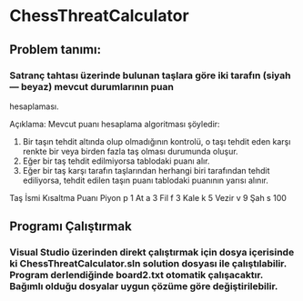 # ChessThreatCalculator
## Problem tanımı:
### Satranç tahtası üzerinde bulunan taşlara göre iki tarafın (siyah — beyaz) mevcut durumlarının puan
hesaplaması.

Açıklama:
Mevcut puanı hesaplama algoritması şöyledir:
1.	Bir taşın tehdit altında olup olmadığının kontrolü, o taşı tehdit eden karşı renkte bir veya birden fazla taş olması durumunda oluşur.
2.	Eğer bir taş tehdit edilmiyorsa tablodaki puanı alır.
3.	Eğer bir taş karşı tarafın taşlarından herhangi biri tarafından tehdit ediliyorsa, tehdit edilen taşın puanı tablodaki puanının yarısı alınır.

Taş İsmi	Kısaltma	Puanı
Piyon	        p	      1
At	          a	      3
Fil	          f	      3
Kale	        k	      5
Vezir	        v	      9
Şah	          s	      100

## Programı Çalıştırmak
### Visual Studio üzerinden direkt çalıştırmak için dosya içerisinde ki ChessThreatCalculator.sln solution dosyası ile çalıştılabilir. Program derlendiğinde board2.txt otomatik çalışacaktır. Bağımlı olduğu dosyalar uygun çözüme göre değiştirilebilir. 

### 
